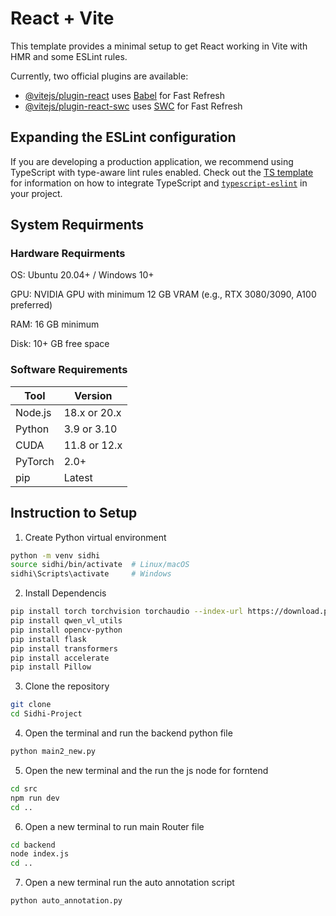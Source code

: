 # React + Vite

This template provides a minimal setup to get React working in Vite with HMR and some ESLint rules.

Currently, two official plugins are available:

- [@vitejs/plugin-react](https://github.com/vitejs/vite-plugin-react/blob/main/packages/plugin-react) uses [Babel](https://babeljs.io/) for Fast Refresh
- [@vitejs/plugin-react-swc](https://github.com/vitejs/vite-plugin-react/blob/main/packages/plugin-react-swc) uses [SWC](https://swc.rs/) for Fast Refresh

## Expanding the ESLint configuration

If you are developing a production application, we recommend using TypeScript with type-aware lint rules enabled. Check out the [TS template](https://github.com/vitejs/vite/tree/main/packages/create-vite/template-react-ts) for information on how to integrate TypeScript and [`typescript-eslint`](https://typescript-eslint.io) in your project.
## System Requirments
### Hardware Requirments
  OS: Ubuntu 20.04+ / Windows 10+


  GPU: NVIDIA GPU with minimum 12 GB VRAM (e.g., RTX 3080/3090, A100 preferred)


  RAM: 16 GB minimum


  Disk: 10+ GB free space


### Software Requirements 
| Tool    | Version                                   |
| ------- | ----------------------------------------- |
| Node.js | 18.x or 20.x                              |
| Python  | 3.9 or 3.10                               |
| CUDA    | 11.8 or 12.x                              |
| PyTorch | 2.0+                                      |
| pip     | Latest                                    |

## Instruction to Setup 

1. Create Python virtual environment
```bash
python -m venv sidhi
source sidhi/bin/activate  # Linux/macOS
sidhi\Scripts\activate     # Windows
```
2. Install Dependencis
```bash
pip install torch torchvision torchaudio --index-url https://download.pytorch.org/whl/cu126 # Install torch according to your cuda
pip install qwen_vl_utils
pip install opencv-python
pip install flask
pip install transformers
pip install accelerate
pip install Pillow
```
3. Clone the repository
```bash
git clone
cd Sidhi-Project
```
4. Open the terminal and run the backend python file
```bash
python main2_new.py
```
5. Open the new terminal and the run the js node for forntend
```bash
cd src
npm run dev
cd ..
```
6. Open a new terminal to run main Router file
```bash
cd backend
node index.js
cd ..
```
7. Open a new terminal run the auto annotation script
```bash
python auto_annotation.py
```


